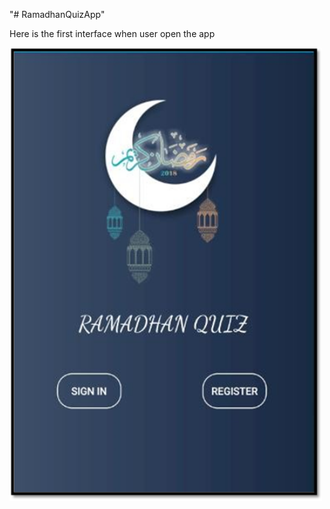"# RamadhanQuizApp" 

<p>Here is the first interface when user open the app</p>
<img src="image/firstPage.png" width="500">
